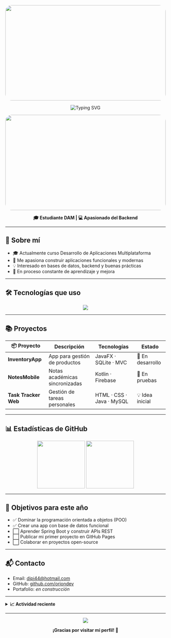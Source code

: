 <!-- Imagen de fondo moderna -->
<p align="center">
  <img src="https://images.unsplash.com/photo-1629904853696-f0bc54eea481?auto=format&fit=crop&w=1500&q=80" width="100%" height="300px" style="border-radius: 20px;" />
</p>

<!-- Título animado tipo máquina de escribir -->
<div align="center">
  <img src="https://readme-typing-svg.demolab.com?font=Fira+Code&size=24&pause=1000&center=true&width=435&lines=%F0%9F%91%8B+Hola%2C+soy+Orion;Estudiante+DAM;Apasionado+por+el+backend+y+las+tecnolog%C3%ADas" alt="Typing SVG" />
</div>

<!-- Título cápsula separado y limpio -->
<p align="center">
  <img src="https://images.unsplash.com/photo-1522075469751-3a6694fb2f61?auto=format&fit=crop&w=1600&q=80" width="100%" height="300px" style="border-radius: 20px;" />
</p>

<p align="center">
  <strong>🎓 Estudiante DAM | 💻 Apasionado del Backend</strong>
</p>

<hr>

<h2>🧠 Sobre mí</h2>

<ul>
  <li>🎓 Actualmente curso Desarrollo de Aplicaciones Multiplataforma</li>
  <li>🚀 Me apasiona construir aplicaciones funcionales y modernas</li>
  <li>💡 Interesado en bases de datos, backend y buenas prácticas</li>
  <li>🎯 En proceso constante de aprendizaje y mejora</li>
</ul>

<hr>

<h2>🛠️ Tecnologías que uso</h2>

<div align="center">
  <img src="https://skillicons.dev/icons?i=java,kotlin,androidstudio,mysql,html,css,git,photoshop" />
</div>

<hr>

<h2>📚 Proyectos</h2>

<table>
  <thead>
    <tr>
      <th>📦 Proyecto</th>
      <th>Descripción</th>
      <th>Tecnologías</th>
      <th>Estado</th>
    </tr>
  </thead>
  <tbody>
    <tr>
      <td><strong>InventoryApp</strong></td>
      <td>App para gestión de productos</td>
      <td>JavaFX · SQLite · MVC</td>
      <td>🔧 En desarrollo</td>
    </tr>
    <tr>
      <td><strong>NotesMobile</strong></td>
      <td>Notas académicas sincronizadas</td>
      <td>Kotlin · Firebase</td>
      <td>🧪 En pruebas</td>
    </tr>
    <tr>
      <td><strong>Task Tracker Web</strong></td>
      <td>Gestión de tareas personales</td>
      <td>HTML · CSS · Java · MySQL</td>
      <td>💡 Idea inicial</td>
    </tr>
  </tbody>
</table>

<hr>

<h2>📊 Estadísticas de GitHub</h2>

<p align="center">
  <img src="https://github-readme-stats.vercel.app/api?username=oriondev&show_icons=true&theme=tokyonight&hide=issues" height="150" />
  <img src="https://github-readme-stats.vercel.app/api/top-langs/?username=oriondev&layout=compact&theme=tokyonight" height="150" />
</p>

<hr>

<h2>🚀 Objetivos para este año</h2>

<ul>
  <li>✅ Dominar la programación orientada a objetos (POO)</li>
  <li>✅ Crear una app con base de datos funcional</li>
  <li>⬜ Aprender Spring Boot y construir APIs REST</li>
  <li>⬜ Publicar mi primer proyecto en GitHub Pages</li>
  <li>⬜ Colaborar en proyectos open-source</li>
</ul>

<hr>

<h2>📬 Contacto</h2>

<ul>
  <li>Email: <a href="mailto:dipi44@hotmail.com">dipi44@hotmail.com</a></li>
  <li>GitHub: <a href="https://github.com/oriondev" target="_blank">github.com/oriondev</a></li>
  <li>Portafolio: <em>en construcción</em></li>
</ul>

<hr>

<details>
  <summary><strong>📈 Actividad reciente</strong></summary>
  <img src="https://github-readme-activity-graph.cyclic.app/graph?username=oriondev&theme=github-compact" />
</details>

<hr>

<p align="center">
  <img src="https://capsule-render.vercel.app/api?type=waving&color=0:cad3e2,100:f4f6fa&height=100&section=footer" />
</p>

<p align="center">
  <strong>¡Gracias por visitar mi perfil! 💙</strong>
</p>
